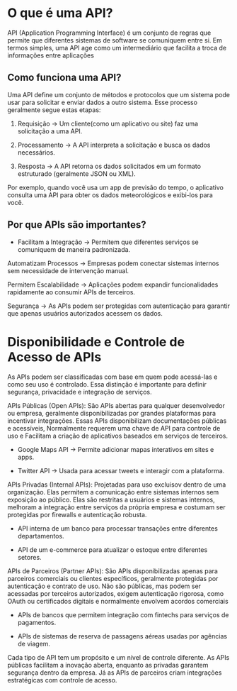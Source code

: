 # O que é uma API?

API (Application Programming Interface) é um conjunto de regras que permite que diferentes sistemas de software se comuniquem entre si. Em termos simples, uma API age como um intermediário que facilita a troca de informações entre aplicações

## Como funciona uma API?

Uma API define um conjunto de métodos e protocolos que um sistema pode usar para solicitar e enviar dados a outro sistema. Esse processo geralmente segue estas etapas:

1. Requisição -> Um cliente(como um aplicativo ou site) faz uma solicitação a uma API.

2. Processamento -> A API interpreta a solicitação e busca os dados necessários.

3. Resposta -> A API retorna os dados solicitados em um formato estruturado (geralmente JSON ou XML).

Por exemplo, quando você usa um app de previsão do tempo, o aplicativo consulta uma API para obter os dados meteorológicos e exibi-los para você.

## Por que APIs são importantes?

- Facilitam a Integração -> Permitem que diferentes serviços se comuniquem de maneira padronizada.

Automatizam Processos -> Empresas podem conectar sistemas internos sem necessidade de intervenção manual.

Permitem Escalabilidade -> Aplicações podem expandir funcionalidades rapidamente ao consumir APIs de terceiros.

Segurança -> As APIs podem ser protegidas com autenticação para garantir que apenas usuários autorizados acessem os dados.

# Disponibilidade e Controle de Acesso de APIs

As APIs podem ser classificadas com base em quem pode acessá-las e como seu uso é controlado. Essa distinção é importante para definir segurança, privacidade e integração de serviços.

APIs Públicas (Open APIs): São APIs abertas para qualquer desenvolvedor ou empresa, geralmente disponibilizadas por grandes plataformas para incentivar integrações. Essas APIs disponibilizam documentações públicas e acessíveis, Normalmente requerem uma chave de API para controle de uso e Facilitam a criação de aplicativos baseados em serviços de terceiros.

- Google Maps API -> Permite adicionar mapas interativos em sites e apps.

- Twitter API -> Usada para acessar tweets e interagir com a plataforma.

APIs Privadas (Internal APIs): Projetadas para uso excluisov dentro de uma organização. Elas permitem a comunicação entre sistemas internos sem exposição ao público. Elas são restritas a usuários e sistemas internos, melhoram a integração entre serviços da própria empresa e costumam ser protegidas por firewalls e autenticação robusta.

- API interna de um banco para processar transações entre diferentes departamentos.

- API de um e-commerce para atualizar o estoque entre diferentes setores.

APIs de Parceiros (Partner APIs): São APIs disponibilizadas apenas para parceiros comerciais ou clientes específicos, geralmente protegidas por autenticação e contrato de uso. Não são públicas, mas podem ser acessadas por terceiros autorizados, exigem autenticação rigorosa, como OAuth ou certificados digitais e normalmente envolvem acordos comerciais

- APIs de bancos que permitem integração com fintechs para serviços de pagamentos.

- APIs de sistemas de reserva de passagens aéreas usadas por agências de viagem.

Cada tipo de API tem um propósito e um nível de controle diferente. As APIs públicas facilitam a inovação aberta, enquanto as privadas garantem segurança dentro da empresa. Já as APIs de parceiros criam integrações estratégicas com controle de acesso.

